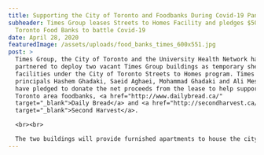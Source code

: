 ```yaml
---
title: Supporting the City of Toronto and Foodbanks During Covid-19 Pandemic
subheader: Times Group leases Streets to Homes Facility and pledges $500,000 to
  Toronto Food Banks to battle Covid-19
date: April 28, 2020
featuredImage: /assets/uploads/food_banks_times_600x551.jpg
post: >
  Times Group, the City of Toronto and the University Health Network have
  partnered to deploy two vacant Times Group buildings as temporary shelter
  facilities under the City of Toronto Streets to Homes program. Times Group
  principals Hashem Ghadaki, Saeid Aghaei, Mohammad Ghadaki and Ali Mesgarzadeh
  have pledged to donate the net proceeds from the lease to help support two
  Toronto area foodbanks, <a href="http://www.dailybread.ca/"
  target="_blank">Daily Bread</a> and <a href="http://secondharvest.ca/"
  target="_blank">Second Harvest</a>.

  <br><br>

  The two buildings will provide furnished apartments to house the city’s most vulnerable groups during the Covid-19 pandemic and accommodate up to 130 clients on eight floors. Each client will have independent kitchen and bathroom facilities and both buildings are completely accessible. The site will be operational for between 3-6 months depending on the timeline for resolving the Covid-19 pandemic in the City of Toronto. “Our partnership with the City at this unprecedented time in history enables us to provide living space for the most vulnerable when it is needed most. Additionally, with the lease proceeds, we have committed to donating $500,000 to Toronto’s food banks,” said Hashem Ghadaki, President of Times Group. “Speaking for my partners and our entire staff, we feel it’s our duty as citizens to help.”
---
```

